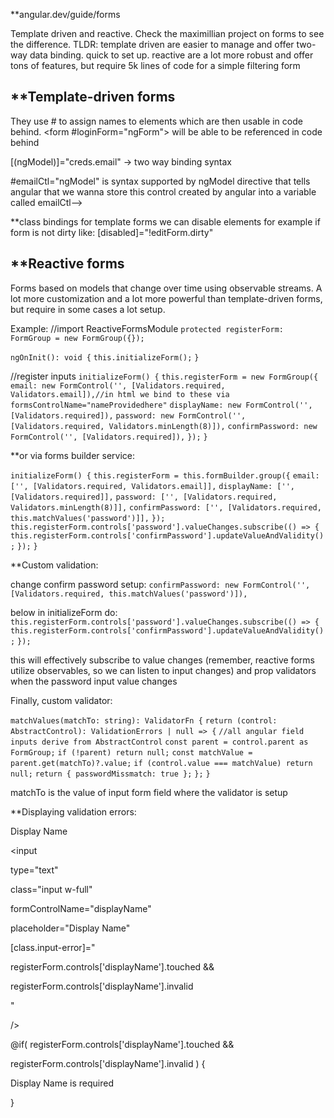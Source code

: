 

**angular.dev/guide/forms

Template driven and reactive. Check the maximillian project on forms to see the difference. TLDR: template driven are easier to manage and offer two-way data binding. quick to set up. reactive are a lot more robust and offer tons of features, but require 5k lines of code for a simple filtering form


**Template-driven forms
--

They use # to assign names to elements which are then usable in code behind. <form #loginForm="ngForm"> will be able to be referenced in code behind

[(ngModel)]="creds.email" -> two way binding syntax

 #emailCtl="ngModel" is syntax supported by ngModel directive that tells angular that we wanna store this control created by angular into a variable called emailCtl-->

**class bindings for template forms
we can disable elements for example if form is not dirty like: [disabled]="!editForm.dirty"


**Reactive forms
--
Forms based on models that change over time using observable streams. A lot more customization and a lot more powerful than template-driven forms, but require in some cases a lot setup.

Example:
//import ReactiveFormsModule
`protected registerForm: FormGroup = new FormGroup({});`

`ngOnInit(): void {`
	`this.initializeForm();`
`}`

//register inputs
`initializeForm() {`
	`this.registerForm = new FormGroup({`
		`email: new FormControl('', [Validators.required, Validators.email]),//in html we bind to these via formsControlName="nameProvidedhere"`
		`displayName: new FormControl('', [Validators.required]),`
		`password: new FormControl('', [Validators.required, Validators.minLength(8)]),`
		`confirmPassword: new FormControl('', [Validators.required]),`
	`});`
`}`

**or via forms builder service:

`initializeForm() {`
	`this.registerForm = this.formBuilder.group({`
		`email: ['', [Validators.required, Validators.email]],`
		`displayName: ['', [Validators.required]],`
		`password: ['', [Validators.required, Validators.minLength(8)]],`
		`confirmPassword: ['', [Validators.required, this.matchValues('password')]],`
	`});`
	`this.registerForm.controls['password'].valueChanges.subscribe(() => {`
		`this.registerForm.controls['confirmPassword'].updateValueAndValidity();`
	`});`
`}`

**Custom validation:

change confirm password setup:
`confirmPassword: new FormControl('', [Validators.required, this.matchValues('password')]),`

below in initializeForm do:
`this.registerForm.controls['password'].valueChanges.subscribe(() => {`
	`this.registerForm.controls['confirmPassword'].updateValueAndValidity();`
`});`

this will effectively subscribe to value changes (remember, reactive forms utilize observables, so we can listen to input changes) and prop validators when the password input value changes

Finally, custom validator:

`matchValues(matchTo: string): ValidatorFn {`
	`return (control: AbstractControl): ValidationErrors | null => {`
		`//all angular field inputs derive from AbstractControl`
		`const parent = control.parent as FormGroup;`
		`if (!parent) return null;`
		`const matchValue = parent.get(matchTo)?.value;`
		`if (control.value === matchValue) return null;`
		`return { passwordMissmatch: true };`
	`};`
`}`

matchTo is the value of input form field where the validator is setup

**Displaying validation errors:

<label class="floating-label w-full text-left">

<span class="label-text w-full">Display Name</span>

<input

type="text"

class="input w-full"

formControlName="displayName"

placeholder="Display Name"

[class.input-error]="

registerForm.controls['displayName'].touched &&

registerForm.controls['displayName'].invalid

"

/>

@if( registerForm.controls['displayName'].touched &&

registerForm.controls['displayName'].invalid ) {

<div class="text-error text-sm validation-hint">Display Name is required</div>

}

</label>

